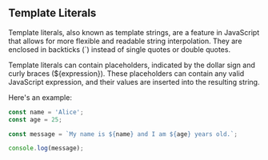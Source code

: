 ## Template Literals
Template literals, also known as template strings, are a feature in JavaScript that allows for more flexible and readable string interpolation. They are enclosed in backticks (`) instead of single quotes or double quotes.

Template literals can contain placeholders, indicated by the dollar sign and curly braces (${expression}). These placeholders can contain any valid JavaScript expression, and their values are inserted into the resulting string.

Here's an example:
```js
const name = 'Alice';
const age = 25;

const message = `My name is ${name} and I am ${age} years old.`;

console.log(message);
```